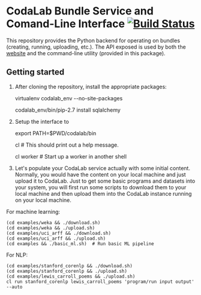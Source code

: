 # CodaLab Bundle Service and Comand-Line Interface [![Build Status](https://travis-ci.org/codalab/codalab-cli.png?branch=master)](https://travis-ci.org/codalab/codalab-cli)

This repository provides the Python backend for operating on bundles (creating,
running, uploading, etc.).  The API exposed is used by both the
[website](https://github.com/codalab/codalab) and the command-line utility
(provided in this package).

## Getting started

1. After cloning the repository, install the appropriate packages:

    virtualenv codalab_env --no-site-packages

    codalab_env/bin/pip-2.7 install sqlalchemy

2. Setup the interface to 

    export PATH=$PWD/codalab/bin

    cl  # This should print out a help message.

    cl worker  # Start up a worker in another shell

3. Let's populate your CodaLab service actually with some initial content.
Normally, you would have the content on your local machine and just upload it
to CodaLab.  Just to get some basic programs and datasets into your system, you
will first run some scripts to download them to your local machine and then
upload them into the CodaLab instance running on your local machine.

For machine learning:

    (cd examples/weka && ./download.sh)
    (cd examples/weka && ./upload.sh)
    (cd examples/uci_arff && ./download.sh)
    (cd examples/uci_arff && ./upload.sh)
    (cd examples && ./basic_ml.sh)  # Run basic ML pipeline

For NLP:

    (cd examples/stanford_corenlp && ./download.sh)
    (cd examples/stanford_corenlp && ./upload.sh)
    (cd examples/lewis_carroll_poems && ./upload.sh)
    cl run stanford_corenlp lewis_carroll_poems 'program/run input output' --auto
